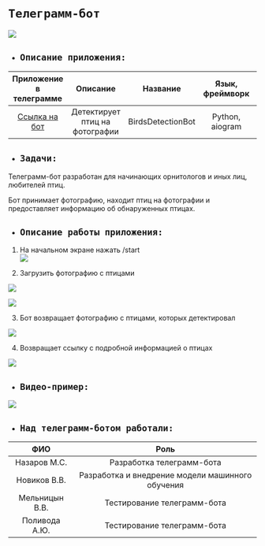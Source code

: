 # `Телеграмм-бот`
![](https://github.com/NazarovMichail/Birds-Detection/blob/master/Applications/img/botmain.png)

- ## `Описание приложения:`

|Приложение в телеграмме|Описание|Название|Язык, фреймворк| Код |
|:---:|:---:|:---:|:---:|:---:|
|[Ссылка на бот](https://t.me/BirdsDetectionBot)|Детектирует птиц на фотографии|BirdsDetectionBot| Python, aiogram| [Телеграмм-бот](https://github.com/NazarovMichail/BirdyBot/tree/master/BirdyBot)|



- ## `Задачи:`


Телеграмм-бот разработан для начинающих орнитологов и иных лиц, любителей птиц.  

Бот принимает фотографию, находит птиц на фотографии и предоставляет информацию об обнаруженных птицах.

- ## `Описание работы приложения:`


1. На начальном экране нажать /start  
![](https://github.com/NazarovMichail/BirdyBot/blob/master/img/start.png)

2. Загрузить фотографию с птицами  

![](https://github.com/NazarovMichail/BirdyBot/blob/master/img/load.png)

![](https://github.com/NazarovMichail/BirdyBot/blob/master/img/load2.png)

3. Бот возвращает фотографию с птицами, которых детектировал

![](https://github.com/NazarovMichail/BirdyBot/blob/master/img/pred.png)

4. Возвращает ссылку с подробной информацией о птицах

![](https://github.com/NazarovMichail/BirdyBot/blob/master/img/info.png)

- ## `Видео-пример:`

![](https://github.com/NazarovMichail/BirdyBot/blob/master/img/presentation.gif)

- ## `Над телеграмм-ботом работали:`

| ФИО | Роль|
|:---:|:---:|
| Назаров М.С.| Разработка телеграмм-бота |
| Новиков В.В.| Разработка и внедрение модели машинного обучения|
| Мельницын В.В.| Тестирование телеграмм-бота |
| Поливода А.Ю.| Тестирование телеграмм-бота|










